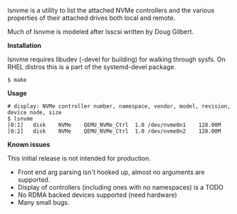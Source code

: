 lsnvme is a utility to list the attached NVMe controllers and the various
properties of their attached drives both local and remote.

Much of lsnvme is modeled after lsscsi written by Doug Gilbert.

**Installation**

lsnvme requires libudev (-devel for building) for walking through sysfs.
On RHEL distros this is a part of the systemd-devel package.

```
$ make
```

**Usage**

```
# display: NVMe controller number, namespace, vendor, model, revision, device node, size
$ lsnvme
[0:1]	disk	NVMe	QEMU_NVMe_Ctrl	1.0	/dev/nvme0n1	128.00M
[0:2]	disk	NVMe	QEMU_NVMe_Ctrl	1.0	/dev/nvme0n2	128.00M
```

**Known issues**

This initial release is not intended for production.

* Front end arg parsing isn't hooked up, almost no arguments are supported.
* Display of controllers (including ones with no namespaces) is a TODO
* No RDMA backed devices supported (need hardware)
* Many small bugs.
